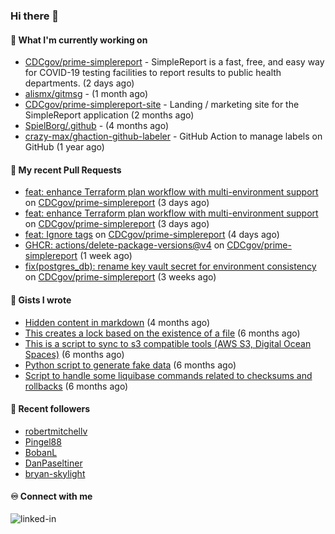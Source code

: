 ### Hi there 👋

#### 🚀 What I'm currently working on

- [CDCgov/prime-simplereport](https://github.com/CDCgov/prime-simplereport) - SimpleReport is a fast, free, and easy way for COVID-19 testing facilities to report results to public health departments. (2 days ago)
- [alismx/gitmsg](https://github.com/alismx/gitmsg) -  (1 month ago)
- [CDCgov/prime-simplereport-site](https://github.com/CDCgov/prime-simplereport-site) - Landing / marketing site for the SimpleReport application (2 months ago)
- [SpielBorg/.github](https://github.com/SpielBorg/.github) -  (4 months ago)
- [crazy-max/ghaction-github-labeler](https://github.com/crazy-max/ghaction-github-labeler) - GitHub Action to manage labels on GitHub (1 year ago)

#### 🔨 My recent Pull Requests

- [feat: enhance Terraform plan workflow with multi-environment support](https://github.com/CDCgov/prime-simplereport/pull/6826) on [CDCgov/prime-simplereport](https://github.com/CDCgov/prime-simplereport) (3 days ago)
- [feat: enhance Terraform plan workflow with multi-environment support](https://github.com/CDCgov/prime-simplereport/pull/6825) on [CDCgov/prime-simplereport](https://github.com/CDCgov/prime-simplereport) (3 days ago)
- [feat: Ignore tags](https://github.com/CDCgov/prime-simplereport/pull/6823) on [CDCgov/prime-simplereport](https://github.com/CDCgov/prime-simplereport) (4 days ago)
- [GHCR: actions/delete-package-versions@v4](https://github.com/CDCgov/prime-simplereport/pull/6757) on [CDCgov/prime-simplereport](https://github.com/CDCgov/prime-simplereport) (1 week ago)
- [fix(postgres_db): rename key vault secret for environment consistency](https://github.com/CDCgov/prime-simplereport/pull/6695) on [CDCgov/prime-simplereport](https://github.com/CDCgov/prime-simplereport) (3 weeks ago)

#### 📓 Gists I wrote

- [Hidden content in markdown](https://gist.github.com/cffeb79c933f98279c46906f390fd3a0) (4 months ago)
- [This creates a lock based on the existence of a file](https://gist.github.com/6bb524c02a636a478f49d7387f57869b) (6 months ago)
- [This is a script to sync to s3 compatible tools (AWS S3, Digital Ocean Spaces)](https://gist.github.com/7a42ab3b5203a9eca579f0a80a9dc63b) (6 months ago)
- [Python script to generate fake data](https://gist.github.com/ea13a03b628e2d682334c0adf38400c5) (6 months ago)
- [Script to handle some liquibase commands related to checksums and rollbacks](https://gist.github.com/ac68b4781c7c500bf5c2aa9bd4aaff7c) (6 months ago)

#### 👯 Recent followers

- [robertmitchellv](https://github.com/robertmitchellv)
- [Pingel88](https://github.com/Pingel88)
- [BobanL](https://github.com/BobanL)
- [DanPaseltiner](https://github.com/DanPaseltiner)
- [bryan-skylight](https://github.com/bryan-skylight)

#### ♾️ Connect with me
[<img align="left" alt="linked-in" src="https://img.shields.io/badge/linkedin-%230077B5.svg?&style=for-the-badge&logo=linkedin&logoColor=white" />](https://www.linkedin.com/in/alismx)
